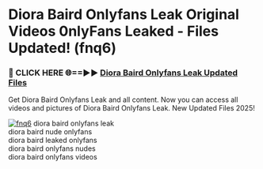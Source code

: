 # Diora Baird Onlyfans Leak Original Videos 0nlyFans Leaked - Files Updated! (fnq6)

<h3>🔴 CLICK HERE 🌐==►► <a href="https://best4dudes.click/HH4t6V" rel="nofollow">Diora Baird Onlyfans Leak Updated Files</a></h3>

Get Diora Baird Onlyfans Leak and all content. Now you can access all videos and pictures of Diora Baird Onlyfans Leak. New Updated Files 2025!

[![fnq6](https://github.com/user-attachments/assets/8c521d6e-e6e3-4a75-9320-d58ab9d79d5b)](https://best4dudes.click/HH4t6V)
diora baird onlyfans leak<br>
diora baird nude onlyfans<br>
diora baird leaked onlyfans<br>
diora baird onlyfans nudes<br>
diora baird onlyfans videos